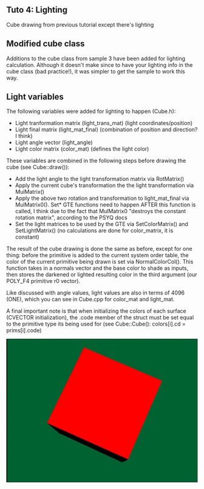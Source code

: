 ## Tuto 4: Lighting

Cube drawing from previous tutorial except there's lighting

## Modified cube class
Additions to the cube class from sample 3 have been added for
lighting calculation. Although it doesn't make since to have
your lighting info in the cube class (bad practice!), it was
simpler to get the sample to work this way.

## Light variables
The following variables were added for lighting to happen (Cube.h):
* Light tranformation matrix (light_trans_mat) (light coordinates/position)
* Light final matrix (light_mat_final) (combination of position and direction? I think) 
* Light angle vector (light_angle)
* Light color matrix (color_mat) (defines the light color)

These variables are combined in the following steps before drawing the cube
(see Cube::draw()):

* Add the light angle to the light transformation matrix via RotMatrix()
* Apply the current cube's transformation the the light transformation via MulMatrix()
* Apply the above two rotation and transformation to light_mat_final via MulMatrix0().
  Set\* GTE functions need to happen AFTER this function is called, I think due to the
  fact that MulMatrix0 "destroys the constant rotation matrix", according to the PSYQ docs
* Set the light matrices to be used by the GTE via SetColorMatrix() and SetLightMatrix()
  (no calculations are done for color_matrix, it is constant)

The result of the cube drawing is done the same as before, except for one thing:
before the primitive is added to the current system order table, the color of the 
current primitive being drawn is set via NormalColorCol(). This function takes in
a normals vector and the base color to shade as inputs, then stores the darkened
or lighted resulting color in the third argument (our POLY_F4 primitive r0 vector).

Like discussed with angle values, light values are also in terms of 4096 (ONE), which
you can see in Cube.cpp for color_mat and light_mat.

A final important note is that when initializing the colors of each surface (CVECTOR
initialization), the .code member of the struct must be set equal to the primitive
type its being used for (see Cube::Cube(): colors[i].cd = prims[i].code)


![Missing Screenshot](./screenshot.gif "Tuto4 screenshot")

